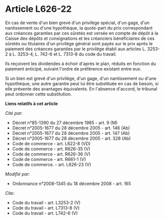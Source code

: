 # Article L626-22

En cas de vente d'un bien grevé d'un privilège spécial, d'un gage, d'un nantissement ou d'une hypothèque, la quote-part du
prix correspondant aux créances garanties par ces sûretés est versée en compte de dépôt à la Caisse des dépôts et
consignations et les créanciers bénéficiaires de ces sûretés ou titulaires d'un privilège général sont payés sur le prix
après le paiement des créances garanties par le privilège établi aux articles L. 3253-2 à L. 3253-4, L. 742-6 et L. 7313-8 du
code du travail. 

Ils reçoivent les dividendes à échoir d'après le plan, réduits en fonction du paiement anticipé, suivant l'ordre de
préférence existant entre eux. 

Si un bien est grevé d'un privilège, d'un gage, d'un nantissement ou d'une hypothèque, une autre garantie peut lui être
substituée en cas de besoin, si elle présente des avantages équivalents. En l'absence d'accord, le tribunal peut ordonner
cette substitution.

**Liens relatifs à cet article**

_Cité par_:

  - Décret n°85-1390 du 27 décembre 1985 - art. 9 (M)
  - Décret n°2005-1677 du 28 décembre 2005 - art. 146 (Ab)
  - Décret n°2005-1677 du 28 décembre 2005 - art. 147 (Ab)
  - Décret n°2005-1677 du 28 décembre 2005 - art. 328 (Ab)
  - Code de commerce - art. L622-8 (VD)
  - Code de commerce - art. R626-35 (V)
  - Code de commerce - art. R626-36 (V)
  - Code de commerce - art. R661-1 (V)
  - Code de commerce. - art. L626-23 (V)

_Modifié par_:

  - Ordonnance n°2008-1345 du 18 décembre 2008 - art. 165

_Cite_:

  - Code du travail - art. L3253-2 (V)
  - Code du travail - art. L7313-8 (V)
  - Code du travail - art. L742-6 (V)
